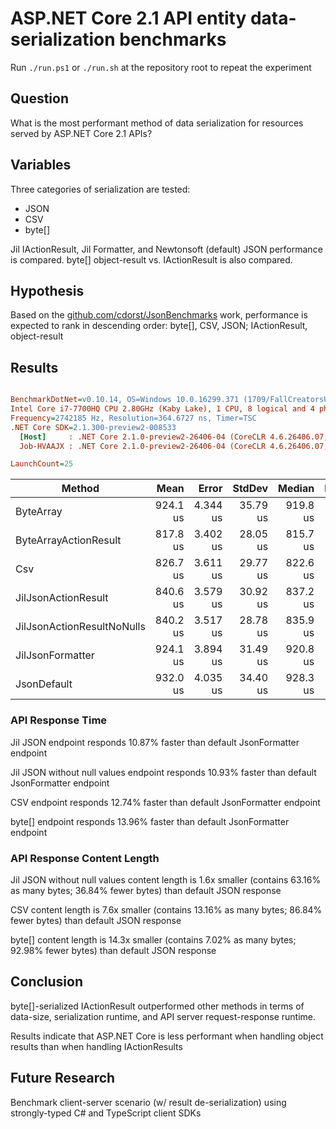 # ASP.NET Core 2.1 API entity data-serialization benchmarks
Run `./run.ps1` or `./run.sh` at the repository root to repeat the experiment

## Question

What is the most performant method of data serialization for resources served by ASP.NET Core 2.1 APIs?

## Variables

Three categories of serialization are tested:

- JSON
- CSV
- byte[]

Jil IActionResult, Jil Formatter, and Newtonsoft (default) JSON performance is compared. byte[] object-result vs. IActionResult is also compared.

## Hypothesis

Based on the [github.com/cdorst/JsonBenchmarks](https://github.com/cdorst/JsonBenchmarks) work, performance is expected to rank in descending order: byte[], CSV, JSON; IActionResult, object-result

## Results

``` ini

BenchmarkDotNet=v0.10.14, OS=Windows 10.0.16299.371 (1709/FallCreatorsUpdate/Redstone3)
Intel Core i7-7700HQ CPU 2.80GHz (Kaby Lake), 1 CPU, 8 logical and 4 physical cores
Frequency=2742185 Hz, Resolution=364.6727 ns, Timer=TSC
.NET Core SDK=2.1.300-preview2-008533
  [Host]     : .NET Core 2.1.0-preview2-26406-04 (CoreCLR 4.6.26406.07, CoreFX 4.6.26406.04), 64bit RyuJIT
  Job-HVAAJX : .NET Core 2.1.0-preview2-26406-04 (CoreCLR 4.6.26406.07, CoreFX 4.6.26406.04), 64bit RyuJIT

LaunchCount=25  

```
|                     Method |     Mean |    Error |   StdDev |   Median | Rank |
|--------------------------- |---------:|---------:|---------:|---------:|-----:|
|                  ByteArray | 924.1 us | 4.344 us | 35.79 us | 919.8 us |    4 |
|      ByteArrayActionResult | 817.8 us | 3.402 us | 28.05 us | 815.7 us |    1 |
|                        Csv | 826.7 us | 3.611 us | 29.77 us | 822.6 us |    2 |
|        JilJsonActionResult | 840.6 us | 3.579 us | 30.92 us | 837.2 us |    3 |
| JilJsonActionResultNoNulls | 840.2 us | 3.517 us | 28.78 us | 835.9 us |    3 |
|           JilJsonFormatter | 924.1 us | 3.894 us | 31.49 us | 920.8 us |    4 |
|                JsonDefault | 932.0 us | 4.035 us | 34.40 us | 928.3 us |    5 |

### API Response Time

Jil JSON endpoint responds 10.87% faster than default JsonFormatter endpoint

Jil JSON without null values endpoint responds 10.93% faster than default JsonFormatter endpoint

CSV endpoint responds 12.74% faster than default JsonFormatter endpoint

byte[] endpoint responds 13.96% faster than default JsonFormatter endpoint

### API Response Content Length

Jil JSON without null values content length is 1.6x smaller (contains 63.16% as many bytes; 36.84% fewer bytes) than default JSON response

CSV content length is 7.6x smaller (contains 13.16% as many bytes; 86.84% fewer bytes) than default JSON response

byte[] content length is 14.3x smaller (contains 7.02% as many bytes; 92.98% fewer bytes) than default JSON response


## Conclusion

byte[]-serialized IActionResult outperformed other methods in terms of data-size, serialization runtime, and API server request-response runtime.

Results indicate that ASP.NET Core is less performant when handling object results than when handling IActionResults

## Future Research

Benchmark client-server scenario (w/ result de-serialization) using strongly-typed C# and TypeScript client SDKs

